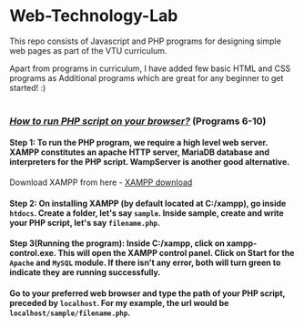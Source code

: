# Web-Technology-Lab
This repo consists of Javascript and PHP programs for designing simple web pages as part of the VTU curriculum.

Apart from programs in curriculum, I have added few basic HTML and CSS programs as Additional programs which are great for any beginner to get started! :) <br/> <br/>

### <ins>***How to run PHP script on your browser?***</ins> (Programs 6-10)

#### Step 1: To run the PHP program, we require a high level web server. XAMPP constitutes an apache HTTP server, MariaDB database and interpreters for the PHP script. WampServer is another good alternative.  
Download XAMPP from here - [XAMPP download](https://www.apachefriends.org/download.html)

#### Step 2: On installing XAMPP (by default located at C:/xampp), go inside `htdocs`. Create a folder, let's say `sample`. Inside sample, create and write your PHP script, let's say `filename.php`.

#### Step 3(Running the program): Inside C:/xampp, click on xampp-control.exe. This will open the XAMPP control panel. Click on Start for the `Apache` and `MySQL` module. If there isn't any error, both will turn green to indicate they are running successfully.
#### Go to your preferred web browser and type the path of your PHP script, preceded by `localhost`. For my example, the url would be `localhost/sample/filename.php`.
